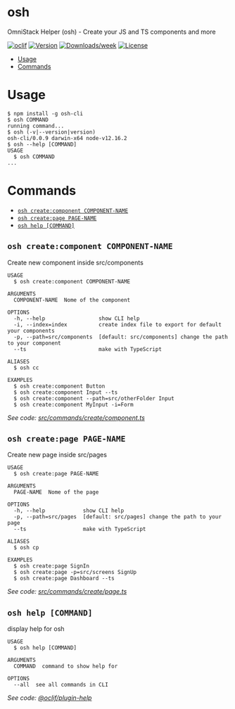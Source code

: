 osh
===

OmniStack Helper (osh) - Create your JS and TS components and more

[![oclif](https://img.shields.io/badge/cli-oclif-brightgreen.svg)](https://oclif.io)
[![Version](https://img.shields.io/npm/v/osh.svg)](https://npmjs.org/package/osh)
[![Downloads/week](https://img.shields.io/npm/dw/osh.svg)](https://npmjs.org/package/osh)
[![License](https://img.shields.io/npm/l/osh.svg)](https://github.com/EliasGcf/osh/blob/master/package.json)

<!-- toc -->
* [Usage](#usage)
* [Commands](#commands)
<!-- tocstop -->
# Usage
<!-- usage -->
```sh-session
$ npm install -g osh-cli
$ osh COMMAND
running command...
$ osh (-v|--version|version)
osh-cli/0.0.9 darwin-x64 node-v12.16.2
$ osh --help [COMMAND]
USAGE
  $ osh COMMAND
...
```
<!-- usagestop -->
# Commands
<!-- commands -->
* [`osh create:component COMPONENT-NAME`](#osh-createcomponent-component-name)
* [`osh create:page PAGE-NAME`](#osh-createpage-page-name)
* [`osh help [COMMAND]`](#osh-help-command)

## `osh create:component COMPONENT-NAME`

Create new component inside src/components

```
USAGE
  $ osh create:component COMPONENT-NAME

ARGUMENTS
  COMPONENT-NAME  Nome of the component

OPTIONS
  -h, --help                 show CLI help
  -i, --index=index          create index file to export for default your components
  -p, --path=src/components  [default: src/components] change the path to your component
  --ts                       make with TypeScript

ALIASES
  $ osh cc

EXAMPLES
  $ osh create:component Button
  $ osh create:component Input --ts
  $ osh create:component --path=src/otherFolder Input
  $ osh create:component MyInput -i=Form
```

_See code: [src/commands/create/component.ts](https://github.com/EliasGcf/osh-cli/blob/v0.0.9/src/commands/create/component.ts)_

## `osh create:page PAGE-NAME`

Create new page inside src/pages

```
USAGE
  $ osh create:page PAGE-NAME

ARGUMENTS
  PAGE-NAME  Nome of the page

OPTIONS
  -h, --help            show CLI help
  -p, --path=src/pages  [default: src/pages] change the path to your page
  --ts                  make with TypeScript

ALIASES
  $ osh cp

EXAMPLES
  $ osh create:page SignIn
  $ osh create:page -p=src/screens SignUp
  $ osh create:page Dashboard --ts
```

_See code: [src/commands/create/page.ts](https://github.com/EliasGcf/osh-cli/blob/v0.0.9/src/commands/create/page.ts)_

## `osh help [COMMAND]`

display help for osh

```
USAGE
  $ osh help [COMMAND]

ARGUMENTS
  COMMAND  command to show help for

OPTIONS
  --all  see all commands in CLI
```

_See code: [@oclif/plugin-help](https://github.com/oclif/plugin-help/blob/v2.2.3/src/commands/help.ts)_
<!-- commandsstop -->
